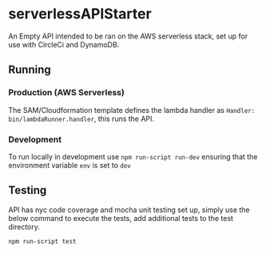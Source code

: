# serverlessAPIStarter

An Empty API intended to be ran on the AWS serverless stack, set up for use with CircleCi and DynamoDB.

## Running

### Production (AWS Serverless)
The SAM/Cloudformation template defines the lambda handler as `Handler: bin/lambdaRunner.handler`, this runs the API.

### Development

To run locally in development use `npm run-script run-dev` ensuring that the environment variable `env` is set to `dev` 

## Testing

API has nyc code coverage and mocha unit testing set up, simply use the below command to execute the tests, add additional tests to the test directory.

```npm run-script test```

